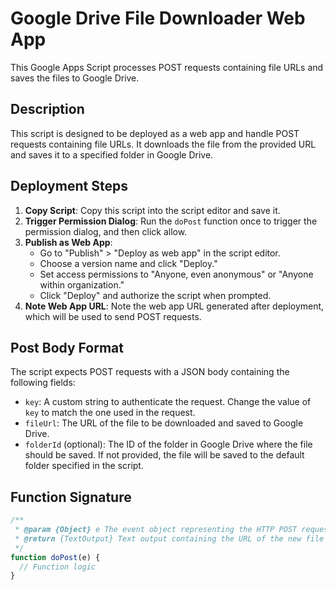 # Google Drive File Downloader Web App

This Google Apps Script processes POST requests containing file URLs and saves the files to Google Drive.

## Description

This script is designed to be deployed as a web app and handle POST requests containing file URLs. It downloads the file from the provided URL and saves it to a specified folder in Google Drive.

## Deployment Steps

1. **Copy Script**: Copy this script into the script editor and save it.
2. **Trigger Permission Dialog**: Run the `doPost` function once to trigger the permission dialog, and then click allow.
3. **Publish as Web App**:
   - Go to "Publish" > "Deploy as web app" in the script editor.
   - Choose a version name and click "Deploy."
   - Set access permissions to "Anyone, even anonymous" or "Anyone within organization."
   - Click "Deploy" and authorize the script when prompted.
4. **Note Web App URL**: Note the web app URL generated after deployment, which will be used to send POST requests.

## Post Body Format

The script expects POST requests with a JSON body containing the following fields:
- `key`: A custom string to authenticate the request. Change the value of `key` to match the one used in the request.
- `fileUrl`: The URL of the file to be downloaded and saved to Google Drive.
- `folderId` (optional): The ID of the folder in Google Drive where the file should be saved. If not provided, the file will be saved to the default folder specified in the script.

## Function Signature

```javascript
/**
 * @param {Object} e The event object representing the HTTP POST request.
 * @return {TextOutput} Text output containing the URL of the new file Drive.
 */
function doPost(e) {
  // Function logic
}
